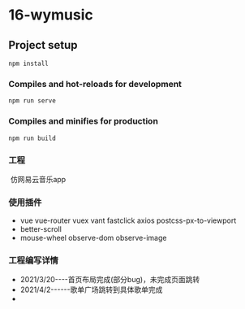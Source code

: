 # 16-wymusic

## Project setup
```
npm install
```

### Compiles and hot-reloads for development
```
npm run serve
```

### Compiles and minifies for production
```
npm run build
```

### 工程  

​	仿网易云音乐app


### 使用插件  
* vue vue-router vuex vant fastclick axios postcss-px-to-viewport
* better-scroll
* mouse-wheel observe-dom observe-image

### 工程编写详情

* 2021/3/20----首页布局完成(部分bug)，未完成页面跳转
* 2021/4/2------歌单广场跳转到具体歌单完成
* 